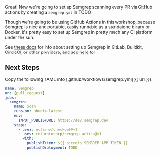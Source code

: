 Great! Now we're going to set up Semgrep scanning every PR via GitHub actions by creating a `semgrep.yml` in TODO

Though we're going to be using GitHub Actions in this workshop, because Semgrep is nice 
and portable, easily runnable as a standalone binary or Docker, it's pretty easy to set up
Semgrep in pretty much any CI platform under the sun. 

See [these docs](https://semgrep.dev/docs/sample-ci-configs/) for info about setting up 
Semgrep in GitLab, Buildkit, CircleCI, or other providers, and 
[see here](https://semgrep.dev/docs/semgrep-ci/#semgrep-ci) for 

## Next Steps

Copy the following YAML into [.github/workflows/semgrep.yml]({{ url }}).

~~~yaml
name: Semgrep
on: [pull_request]
jobs:
  semgrep:
    name: Scan
    runs-on: ubuntu-latest
    env:
      INPUT_PUBLISHURL: https://dev.semgrep.dev
    steps:
      - uses: actions/checkout@v1
      - uses: returntocorp/semgrep-action@v1
        with:
          publishToken: ${{ secrets.SEMGREP_APP_TOKEN }}
          publishDeployment: TODO
~~~          

